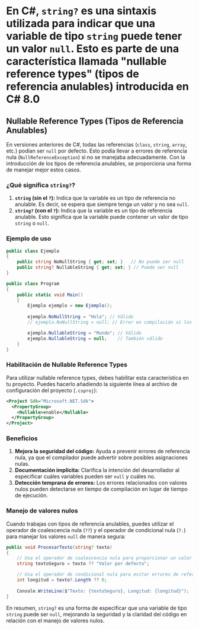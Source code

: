 # En C#, `string?` es una sintaxis utilizada para indicar que una variable de tipo `string` puede tener un valor `null`. Esto es parte de una característica llamada "nullable reference types" (tipos de referencia anulables) introducida en C# 8.0

## Nullable Reference Types (Tipos de Referencia Anulables)

En versiones anteriores de C#, todas las referencias (`class`, `string`, `array`, etc.) podían ser `null` por defecto. Esto podía llevar a errores de referencia nula (`NullReferenceException`) si no se manejaba adecuadamente. Con la introducción de los tipos de referencia anulables, se proporciona una forma de manejar mejor estos casos.

### ¿Qué significa `string?`?

1. **`string` (sin el `?`):** Indica que la variable es un tipo de referencia no anulable. Es decir, se espera que siempre tenga un valor y no sea `null`.
2. **`string?` (con el `?`):** Indica que la variable es un tipo de referencia anulable. Esto significa que la variable puede contener un valor de tipo `string` o `null`.

### Ejemplo de uso

```csharp
public class Ejemplo
{
    public string NoNullString { get; set; }   // No puede ser null
    public string? NullableString { get; set; } // Puede ser null
}

public class Program
{
    public static void Main()
    {
        Ejemplo ejemplo = new Ejemplo();
        
        ejemplo.NoNullString = "Hola"; // Válido
        // ejemplo.NoNullString = null; // Error en compilación si los tipos anulables están habilitados

        ejemplo.NullableString = "Mundo"; // Válido
        ejemplo.NullableString = null;    // También válido
    }
}
```

### Habilitación de Nullable Reference Types

Para utilizar nullable reference types, debes habilitar esta característica en tu proyecto. Puedes hacerlo añadiendo la siguiente línea al archivo de configuración del proyecto (`.csproj`):

```xml
<Project Sdk="Microsoft.NET.Sdk">
  <PropertyGroup>
    <Nullable>enable</Nullable>
  </PropertyGroup>
</Project>
```

### Beneficios

1. **Mejora la seguridad del código:** Ayuda a prevenir errores de referencia nula, ya que el compilador puede advertir sobre posibles asignaciones nulas.
2. **Documentación implícita:** Clarifica la intención del desarrollador al especificar cuáles variables pueden ser `null` y cuáles no.
3. **Detección temprana de errores:** Los errores relacionados con valores nulos pueden detectarse en tiempo de compilación en lugar de tiempo de ejecución.

### Manejo de valores nulos

Cuando trabajas con tipos de referencia anulables, puedes utilizar el operador de coalescencia nula (`??`) y el operador de condicional nula (`?.`) para manejar los valores `null` de manera segura:

```csharp
public void ProcesarTexto(string? texto)
{
    // Usa el operador de coalescencia nula para proporcionar un valor predeterminado
    string textoSeguro = texto ?? "Valor por defecto";

    // Usa el operador de condicional nula para evitar errores de referencia nula
    int longitud = texto?.Length ?? 0;
    
    Console.WriteLine($"Texto: {textoSeguro}, Longitud: {longitud}");
}
```

En resumen, `string?` es una forma de especificar que una variable de tipo `string` puede ser `null`, mejorando la seguridad y la claridad del código en relación con el manejo de valores nulos.
